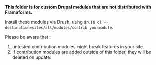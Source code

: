**This folder is for custom Drupal modules that are not distributed with Framaforms.**

Install these modules via Drush, using `drush dl --destination=sites/all/modules/contrib yourmodule`.

Please be aware that :
1. untested contribution modules might break features in your site.
2. If contribution modules are added outside of this folder, they will be deleted on update.
